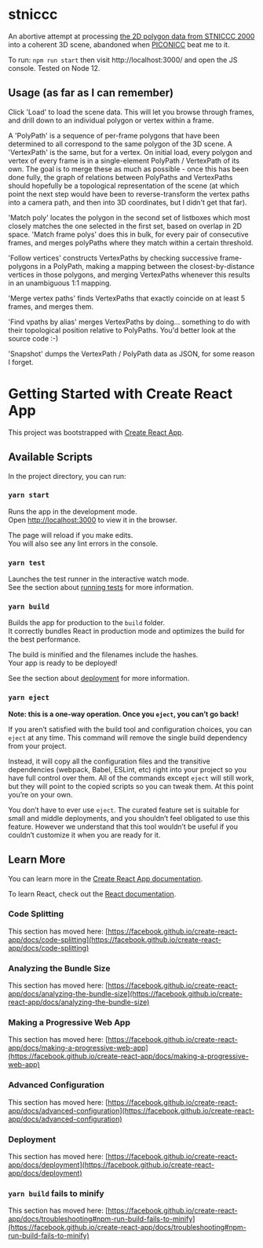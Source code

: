# stniccc

An abortive attempt at processing [the 2D polygon data from STNICCC 2000](http://arsantica-online.com/st-niccc-competition/) into a coherent 3D scene, abandoned when [PICONICC](https://www.pouet.net/prod.php?which=87735) beat me to it.

To run: `npm run start` then visit http://localhost:3000/ and open the JS console. Tested on Node 12.

## Usage (as far as I can remember)

Click 'Load' to load the scene data. This will let you browse through frames, and drill down to an individual polygon or vertex within a frame.

A 'PolyPath' is a sequence of per-frame polygons that have been determined to all correspond to the same polygon of the 3D scene. A 'VertexPath' is the same, but for a vertex. On initial load, every polygon and vertex of every frame is in a single-element PolyPath / VertexPath of its own. The goal is to merge these as much as possible - once this has been done fully, the graph of relations between PolyPaths and VertexPaths should hopefully be a topological representation of the scene (at which point the next step would have been to reverse-transform the vertex paths into a camera path, and then into 3D coordinates, but I didn't get that far).

'Match poly' locates the polygon in the second set of listboxes which most closely matches the one selected in the first set, based on overlap in 2D space. 'Match frame polys' does this in bulk, for every pair of consecutive frames, and merges polyPaths where they match within a certain threshold.

'Follow vertices' constructs VertexPaths by checking successive frame-polygons in a PolyPath, making a mapping between the closest-by-distance vertices in those polygons, and merging VertexPaths whenever this results in an unambiguous 1:1 mapping.

'Merge vertex paths' finds VertexPaths that exactly coincide on at least 5 frames, and merges them.

'Find vpaths by alias' merges VertexPaths by doing... something to do with their topological position relative to PolyPaths. You'd better look at the source code :-)

'Snapshot' dumps the VertexPath / PolyPath data as JSON, for some reason I forget.


# Getting Started with Create React App

This project was bootstrapped with [Create React App](https://github.com/facebook/create-react-app).

## Available Scripts

In the project directory, you can run:

### `yarn start`

Runs the app in the development mode.\
Open [http://localhost:3000](http://localhost:3000) to view it in the browser.

The page will reload if you make edits.\
You will also see any lint errors in the console.

### `yarn test`

Launches the test runner in the interactive watch mode.\
See the section about [running tests](https://facebook.github.io/create-react-app/docs/running-tests) for more information.

### `yarn build`

Builds the app for production to the `build` folder.\
It correctly bundles React in production mode and optimizes the build for the best performance.

The build is minified and the filenames include the hashes.\
Your app is ready to be deployed!

See the section about [deployment](https://facebook.github.io/create-react-app/docs/deployment) for more information.

### `yarn eject`

**Note: this is a one-way operation. Once you `eject`, you can’t go back!**

If you aren’t satisfied with the build tool and configuration choices, you can `eject` at any time. This command will remove the single build dependency from your project.

Instead, it will copy all the configuration files and the transitive dependencies (webpack, Babel, ESLint, etc) right into your project so you have full control over them. All of the commands except `eject` will still work, but they will point to the copied scripts so you can tweak them. At this point you’re on your own.

You don’t have to ever use `eject`. The curated feature set is suitable for small and middle deployments, and you shouldn’t feel obligated to use this feature. However we understand that this tool wouldn’t be useful if you couldn’t customize it when you are ready for it.

## Learn More

You can learn more in the [Create React App documentation](https://facebook.github.io/create-react-app/docs/getting-started).

To learn React, check out the [React documentation](https://reactjs.org/).

### Code Splitting

This section has moved here: [https://facebook.github.io/create-react-app/docs/code-splitting](https://facebook.github.io/create-react-app/docs/code-splitting)

### Analyzing the Bundle Size

This section has moved here: [https://facebook.github.io/create-react-app/docs/analyzing-the-bundle-size](https://facebook.github.io/create-react-app/docs/analyzing-the-bundle-size)

### Making a Progressive Web App

This section has moved here: [https://facebook.github.io/create-react-app/docs/making-a-progressive-web-app](https://facebook.github.io/create-react-app/docs/making-a-progressive-web-app)

### Advanced Configuration

This section has moved here: [https://facebook.github.io/create-react-app/docs/advanced-configuration](https://facebook.github.io/create-react-app/docs/advanced-configuration)

### Deployment

This section has moved here: [https://facebook.github.io/create-react-app/docs/deployment](https://facebook.github.io/create-react-app/docs/deployment)

### `yarn build` fails to minify

This section has moved here: [https://facebook.github.io/create-react-app/docs/troubleshooting#npm-run-build-fails-to-minify](https://facebook.github.io/create-react-app/docs/troubleshooting#npm-run-build-fails-to-minify)
